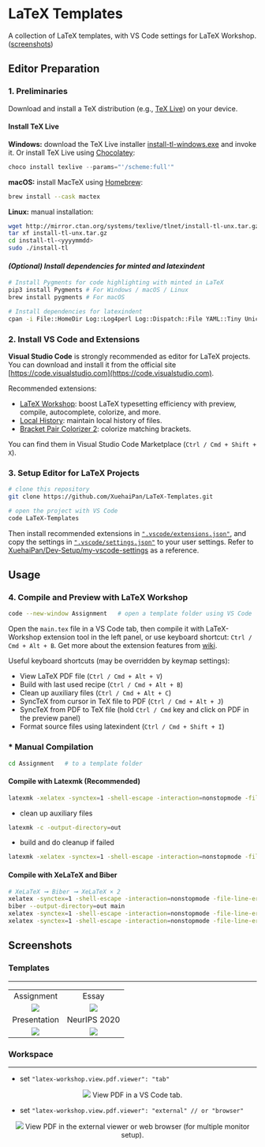 # LaTeX Templates

A collection of LaTeX templates, with VS Code settings for LaTeX Workshop. ([screenshots](#screenshots))

## Editor Preparation

### 1. Preliminaries

Download and install a TeX distribution (e.g., [TeX Live](https://www.tug.org/texlive/)) on your device.

#### Install TeX Live

**Windows:** download the TeX Live installer [install-tl-windows.exe](http://mirror.ctan.org/systems/texlive/tlnet/install-tl-windows.exe) and invoke it. Or install TeX Live using [Chocolatey](https://chocolatey.org):

```powershell
choco install texlive --params="'/scheme:full'"
```

**macOS:** install MacTeX using [Homebrew](https://brew.sh):

```bash
brew install --cask mactex
```

**Linux:** manual installation:

```bash
wget http://mirror.ctan.org/systems/texlive/tlnet/install-tl-unx.tar.gz
tar xf install-tl-unx.tar.gz
cd install-tl-<yyyymmdd>
sudo ./install-tl
```

#### *(Optional) Install dependencies for minted and latexindent*

```bash
# Install Pygments for code highlighting with minted in LaTeX
pip3 install Pygments # For Windows / macOS / Linux
brew install pygments # For macOS

# Install dependencies for latexindent
cpan -i File::HomeDir Log::Log4perl Log::Dispatch::File YAML::Tiny Unicode::GCString
```

### 2. Install VS Code and Extensions

**Visual Studio Code** is strongly recommended as editor for LaTeX projects. You can download and install it from the official site [https://code.visualstudio.com](https://code.visualstudio.com).

Recommended extensions:

- [LaTeX Workshop](https://marketplace.visualstudio.com/items?itemName=James-Yu.latex-workshop): boost LaTeX typesetting efficiency with preview, compile, autocomplete, colorize, and more.
- [Local History](https://marketplace.visualstudio.com/items?itemName=xyz.local-history): maintain local history of files.
- [Bracket Pair Colorizer 2](https://marketplace.visualstudio.com/items?itemName=CoenraadS.bracket-pair-colorizer-2): colorize matching brackets.

You can find them in Visual Studio Code Marketplace (`Ctrl / Cmd + Shift + X`).

### 3. Setup Editor for LaTeX Projects

```bash
# clone this repository
git clone https://github.com/XuehaiPan/LaTeX-Templates.git

# open the project with VS Code
code LaTeX-Templates
```

Then install recommended extensions in [`".vscode/extensions.json"`](.vscode/extensions.json), and copy the settings in [`".vscode/settings.json"`](.vscode/settings.json) to your user settings. Refer to [XuehaiPan/Dev-Setup/my-vscode-settings](https://github.com/XuehaiPan/Dev-Setup/blob/master/my-vscode-settings/settings.json) as a reference.

## Usage

### 4. Compile and Preview with LaTeX Workshop

```bash
code --new-window Assignment   # open a template folder using VS Code
```

Open the `main.tex` file in a VS Code tab, then compile it with LaTeX-Workshop extension tool in the left panel, or use keyboard shortcut: `Ctrl / Cmd + Alt + B`. Get more about the extension features from [wiki](https://github.com/James-Yu/LaTeX-Workshop/wiki).

Useful keyboard shortcuts (may be overridden by keymap settings):

- View LaTeX PDF file (`Ctrl / Cmd + Alt + V`)
- Build with last used recipe (`Ctrl / Cmd + Alt + B`)
- Clean up auxiliary files (`Ctrl / Cmd + Alt + C`)
- SyncTeX from cursor in TeX file to PDF (`Ctrl / Cmd + Alt + J`)
- SyncTeX from PDF to TeX file (hold `Ctrl / Cmd` key and click on PDF in the preview panel)
- Format source files using latexindent (`Ctrl / Cmd + Shift + I`)

### * Manual Compilation

```bash
cd Assignment   # to a template folder
```

#### Compile with Latexmk (Recommended)

```bash
latexmk -xelatex -synctex=1 -shell-escape -interaction=nonstopmode -file-line-error -output-directory=out main
```

- clean up auxiliary files

```bash
latexmk -c -output-directory=out
```

- build and do cleanup if failed

```bash
latexmk -xelatex -synctex=1 -shell-escape -interaction=nonstopmode -file-line-error -output-directory=out main || latexmk -c -output-directory=out
```

#### Compile with XeLaTeX and Biber

```bash
# XeLaTeX ➞ Biber ➞ XeLaTeX × 2
xelatex -synctex=1 -shell-escape -interaction=nonstopmode -file-line-error -output-directory=out main
biber --output-directory=out main
xelatex -synctex=1 -shell-escape -interaction=nonstopmode -file-line-error -output-directory=out main
xelatex -synctex=1 -shell-escape -interaction=nonstopmode -file-line-error -output-directory=out main
```

## Screenshots

### Templates

---

<table>
  <tr>
    <td align="center">Assignment</td>
    <td align="center">Essay</td>
  </tr>
  <tr>
    <td align="center">
      <img src="https://user-images.githubusercontent.com/16078332/100871042-90b18500-34da-11eb-8ca4-9982e2df2a62.gif">
    </td>
    <td align="center">
      <img src="https://user-images.githubusercontent.com/16078332/100871056-9313df00-34da-11eb-849f-7958169efe39.gif">
    </td>
  </tr>
  <tr>
    <td align="center">Presentation</td>
    <td align="center">NeurIPS 2020</td>
  </tr>
  <tr>
    <td align="center">
      <img src="https://user-images.githubusercontent.com/16078332/100871065-95763900-34da-11eb-9d5a-1a1bb197478b.gif">
    </td>
    <td align="center">
      <img src="https://user-images.githubusercontent.com/16078332/100871069-96a76600-34da-11eb-87c8-63460d878e6b.gif">
    </td>
  </tr>
</table>

### Workspace

---

- set `"latex-workshop.view.pdf.viewer": "tab"`

<p align="center">
  <img src="https://user-images.githubusercontent.com/16078332/100730349-ea478000-3404-11eb-8e7c-31407980eefa.png">
  View PDF in a VS Code tab.
</p>

- set `"latex-workshop.view.pdf.viewer": "external" // or "browser"`

<p align="center">
  <img src="https://user-images.githubusercontent.com/16078332/100730404-f92e3280-3404-11eb-9f7b-72f2727905bf.png">
  View PDF in the external viewer or web browser (for multiple monitor setup).
</p>

